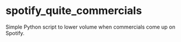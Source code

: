 # spotify_quite_commercials
Simple Python script to lower volume when commercials come up on Spotify.

